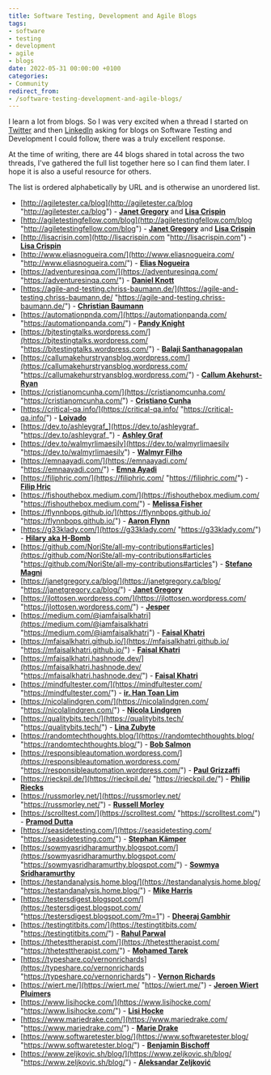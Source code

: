 ```yaml
---
title: Software Testing, Development and Agile Blogs
tags:
- software
- testing
- development
- agile
- blogs
date: 2022-05-31 00:00:00 +0100
categories:
- Community
redirect_from:
- /software-testing-development-and-agile-blogs/
---
```

I learn a lot from blogs. So I was very excited when a thread I started on [Twitter](https://twitter.com/FullSnackTester/status/1531181120859123714) and then [LinkedIn](https://www.linkedin.com/posts/dowenb_softwaretesting-activity-6937332208307200000-V1dP?utm_source=linkedin_share&utm_medium=member_desktop_web) asking for blogs on Software Testing and Development I could follow, there was a truly excellent response.

At the time of writing, there are 44 blogs shared in total across the two threads, I've gathered the full list together here so I can find them later. I hope it is also a useful resource for others.

The list is ordered alphabetically by URL and is otherwise an unordered list.

* [http://agiletester.ca/blog](http://agiletester.ca/blog "http://agiletester.ca/blog") - [**Janet Gregory**](https://twitter.com/janetgregoryca) and [**Lisa Crispin**](https://twitter.com/lisacrispin)
* [http://agiletestingfellow.com/blog](http://agiletestingfellow.com/blog "http://agiletestingfellow.com/blog") - [**Janet Gregory**](https://twitter.com/janetgregoryca) and [**Lisa Crispin**](https://twitter.com/lisacrispin)
*  [http://lisacrisin.com](http://lisacrispin.com "http://lisacrispin.com") - [**Lisa Crispin**](https://twitter.com/lisacrispin)
* [http://www.eliasnogueira.com/](http://www.eliasnogueira.com/ "http://www.eliasnogueira.com/") - [**Elias Nogueira**](https://twitter.com/eliasnogueira)
* [https://adventuresinqa.com/](https://adventuresinqa.com/ "https://adventuresinqa.com/") - [**Daniel Knott**](https://twitter.com/dnlkntt)
* [https://agile-and-testing.chriss-baumann.de/](https://agile-and-testing.chriss-baumann.de/ "https://agile-and-testing.chriss-baumann.de/") - [**Christian Baumann**](https://twitter.com/chrissbaumann)
*  [https://automationpnda.com/](https://automationpanda.com/ "https://automationpanda.com/") - [**Pandy Knight**](https://twitter.com/AutomationPanda)
* [https://bjtestingtalks.wordpress.com/](https://bjtestingtalks.wordpress.com/ "https://bjtestingtalks.wordpress.com/") - [**Balaji Santhanagopalan**](https://www.linkedin.com/in/balaji-santhanagopalan-82a63a108/)
* [https://callumakehurstryansblog.wordpress.com/](https://callumakehurstryansblog.wordpress.com/ "https://callumakehurstryansblog.wordpress.com/") - [**Callum Akehurst-Ryan**](https://twitter.com/CAkehurstRyan)
* [https://cristianomcunha.com/](https://cristianomcunha.com/ "https://cristianomcunha.com/") - [**Cristiano Cunha**](https://twitter.com/Melioth)
* [https://critical-qa.info/](https://critical-qa.info/ "https://critical-qa.info/") - [**Loivado**](https://twitter.com/Loivado)
* [https://dev.to/ashleygraf_](https://dev.to/ashleygraf_ "https://dev.to/ashleygraf_") - [**Ashley Graf**](https://twitter.com/ashleygraf_)
* [https://dev.to/walmyrlimaesilv](https://dev.to/walmyrlimaesilv "https://dev.to/walmyrlimaesilv") - [**Walmyr Filho**](https://twitter.com/walmyrlimaesilv)
* [https://emnaayadi.com/](https://emnaayadi.com/ "https://emnaayadi.com/") - [**Emna Ayadi**](https://twitter.com/emna__ayadi)
* [https://filiphric.com/](https://filiphric.com/ "https://filiphric.com/") - [**Filip Hric**](https://twitter.com/filip_hric)
* [https://fishouthebox.medium.com/](https://fishouthebox.medium.com/ "https://fishouthebox.medium.com/") - [**Melissa Fisher**](https://twitter.com/fishouthebox)
* [https://flynnbops.github.io/](https://flynnbops.github.io/ "https://flynnbops.github.io/") - [**Aaron Flynn**](https://twitter.com/flynnbops)
* [https://g33klady.com/](https://g33klady.com/ "https://g33klady.com/") - [**Hilary aka H-Bomb**](https://twitter.com/g33klady)
* [https://github.com/NoriSte/all-my-contributions#articles](https://github.com/NoriSte/all-my-contributions#articles "https://github.com/NoriSte/all-my-contributions#articles") - [**Stefano Magni**](https://twitter.com/NoriSte)
* [https://janetgregory.ca/blog/](https://janetgregory.ca/blog/ "https://janetgregory.ca/blog/") - [**Janet Gregory**](https://twitter.com/janetgregoryca)
* [https://jlottosen.wordpress.com/](https://jlottosen.wordpress.com/ "https://jlottosen.wordpress.com/") - [**Jesper**](https://twitter.com/jlottosen)
* [https://medium.com/@iamfaisalkhatri](https://medium.com/@iamfaisalkhatri "https://medium.com/@iamfaisalkhatri") - [**Faisal Khatri**](https://twitter.com/mfaisal_khatri)
* [https://mfaisalkhatri.github.io/](https://mfaisalkhatri.github.io/ "https://mfaisalkhatri.github.io/") - [**Faisal Khatri**](https://twitter.com/mfaisal_khatri)
* [https://mfaisalkhatri.hashnode.dev/](https://mfaisalkhatri.hashnode.dev/ "https://mfaisalkhatri.hashnode.dev/") - [**Faisal Khatri**](https://twitter.com/mfaisal_khatri)
* [https://mindfultester.com/](https://mindfultester.com/ "https://mindfultester.com/") - [**ir. Han Toan Lim**](https://twitter.com/MIndfulTester)
* [https://nicolalindgren.com/](https://nicolalindgren.com/ "https://nicolalindgren.com/") - [**Nicola Lindgren**](https://twitter.com/NicolaLindgren)
* [https://qualitybits.tech/](https://qualitybits.tech/ "https://qualitybits.tech/") - [**Lina Zubyte**](https://twitter.com/buggylina)
* [https://randomtechthoughts.blog/](https://randomtechthoughts.blog/ "https://randomtechthoughts.blog/") - [**Bob Salmon**](https://twitter.com/BobTechThoughts)
* [https://responsibleautomation.wordpress.com/](https://responsibleautomation.wordpress.com/ "https://responsibleautomation.wordpress.com/") - [**Paul Grizzaffi**](https://twitter.com/pgrizzaffi)
* [https://rieckpil.de/](https://rieckpil.de/ "https://rieckpil.de/") - [**Philip Riecks**](https://twitter.com/rieckpil)
* [https://russmorley.net/](https://russmorley.net/ "https://russmorley.net/") - [**Russell Morley**](https://www.linkedin.com/in/russell-morley/)
* [https://scrolltest.com/](https://scrolltest.com/ "https://scrolltest.com/") - [**Pramod Dutta**](https://twitter.com/itstechmode)
* [https://seasidetesting.com/](https://seasidetesting.com/ "https://seasidetesting.com/") - [**Stephan Kämper**](https://twitter.com/S_2K)
* [https://sowmyasridharamurthy.blogspot.com/](https://sowmyasridharamurthy.blogspot.com/ "https://sowmyasridharamurthy.blogspot.com/") - [**Sowmya Sridharamurthy**](https://twitter.com/Someoooww)
* [https://testandanalysis.home.blog/](https://testandanalysis.home.blog/ "https://testandanalysis.home.blog/") - [**Mike Harris**](https://twitter.com/TestAndAnalysis)
* [https://testersdigest.blogspot.com/](https://testersdigest.blogspot.com/ "https://testersdigest.blogspot.com/?m=1") - [**Dheeraj Gambhir**](https://twitter.com/dheerajgambhir)
* [https://testingtitbits.com/](https://testingtitbits.com/ "https://testingtitbits.com/") - [**Rahul Parwal**](https://twitter.com/parwalrahul)
* [https://thetesttherapist.com/](https://thetesttherapist.com/ "https://thetesttherapist.com/") - [**Mohamed Tarek**](https://twitter.com/motareksamir)
* [https://typeshare.co/vernonrichards](https://typeshare.co/vernonrichards "https://typeshare.co/vernonrichards") - [**Vernon Richards**](https://twitter.com/TesterFromLeic)
* [https://wiert.me/](https://wiert.me/ "https://wiert.me/") - [**Jeroen Wiert Pluimers**](https://twitter.com/jpluimers)
* [https://www.lisihocke.com/](https://www.lisihocke.com/ "https://www.lisihocke.com/") - [**Lisi Hocke**](https://twitter.com/lisihocke)
* [https://www.mariedrake.com/](https://www.mariedrake.com/ "https://www.mariedrake.com/") - [**Marie Drake**](https://twitter.com/mcruzdrake)
* [https://www.softwaretester.blog/](https://www.softwaretester.blog/ "https://www.softwaretester.blog/") - [**Benjamin Bischoff**](https://twitter.com/BischoffDev)
* [https://www.zeljkovic.sh/blog/](https://www.zeljkovic.sh/blog/ "https://www.zeljkovic.sh/blog/") - [**Aleksandar Zeljković**](https://twitter.com/a_zeljkovic)